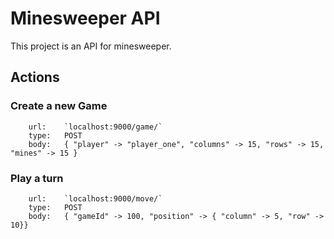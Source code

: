 # Minesweeper API

This project is an API for minesweeper. 


## Actions

### Create a new Game

```
    url:    `localhost:9000/game/`
    type:   POST
    body:   { "player" -> "player_one", "columns" -> 15, "rows" -> 15, "mines" -> 15 }
```

### Play a turn

```
    url:    `localhost:9000/move/`
    type:   POST
    body:   { "gameId" -> 100, "position" -> { "column" -> 5, "row" -> 10}}
```
